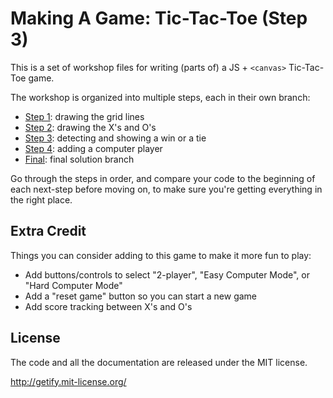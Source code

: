 # Making A Game: Tic-Tac-Toe (Step 3)

This is a set of workshop files for writing (parts of) a JS + `<canvas>` Tic-Tac-Toe game.

The workshop is organized into multiple steps, each in their own branch:

* [Step 1](../step-1/README.md): drawing the grid lines
* [Step 2](../step-2/README.md): drawing the X's and O's
* [Step 3](../step-3/README.md): detecting and showing a win or a tie
* [Step 4](../step-4/README.md): adding a computer player
* [Final](../final/README.md): final solution branch

Go through the steps in order, and compare your code to the beginning of each next-step before moving on, to make sure you're getting everything in the right place.

## Extra Credit

Things you can consider adding to this game to make it more fun to play:

* Add buttons/controls to select "2-player", "Easy Computer Mode", or "Hard Computer Mode"
* Add a "reset game" button so you can start a new game
* Add score tracking between X's and O's

## License

The code and all the documentation are released under the MIT license.

http://getify.mit-license.org/
